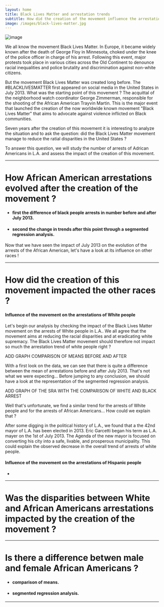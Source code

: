 ```yaml
---
layout: home
title: Black Lives Matter and arrestation trends
subtitle: How did the creation of the movement influence the arrestations of African Americans ?
image: /images/black-lives-matter.jpg
---
```

![image](/images/black-lives-matter.jpg)


We all know the movement Black Lives Matter. In Europe, it became widely known after the death of George Floy in Minnesota, choked under the knee of the police officer in charge of his arrest. Following this event, major protests took place in various cities across the Old Continent to denounce racial inequalities and police brutality and discrimination against non-white citizens. 

But the movement Black Lives Matter was created long before. The \#BLACKLIVESMATTER first appeared on social media in the United States in July 2013. What was the starting point of this movement ? The acquittal of the neighborhood watch coordinator George Zimmerman, responsible for the shooting of the African American Trayvin Martin. This is the major event that launched the creation of the now worldwide known movement "Black Lives Matter" that aims to advocate against violence inflicted on Black communities. 

Seven years after the creation of this movement it is interesting to analyze the situation and to ask the question: did the Black Lives Matter movement manage to reduce the ratial disparities in the United States ?

To answer this question, we will study the number of arrests of Adrican Americans in L.A. and assess the impact of the creation of this movement. 

___

# How African American arrestations evolved after the creation of the movement ?

 - #### first the difference of black people arrests in number before and after July 2013.
 - #### second the change in trends after this point through a segmented regression analysis.

Now that we have seen the impact of July 2013 on the evolution of the arrests of the African American, let's have a look at its influence on other races ! 

___

# How did the creation of this movement impacted the other races ?

#### Influence of the movement on the arrestations of White people

Let's begin our analysis by checking the impact of the Black Lives Matter movement on the arrests of White people in L.A.. We all agree that the movement aims at reducing the racial disparities and at eradicating white supremacy. The Black Lives Matter movement should therefore not impact so much the arrestation trend of white people right ?

ADD GRAPH COMPARISON OF MEANS BEFORE AND AFTER

With a first look on the data, we can see that there is quite a difference between the mean of arrestations before and after July 2013. That's not what we were expecting... Before jumping to any conclusion, we should have a look at the representation of the segmented regression analysis.

ADD GRAPH OF THE SRA WITH THE COMPARISON OF WHITE AND BLACK ARREST

Well that's unfortunate, we find a similar trend for the arrests of White people and for the arrests of African Americans... How could we explain that ? 

After some digging in the political history of L.A., we found that a the 42nd mayor of L.A. has been elected in 2013. Eric Garcetti began his term as L.A. mayer on the 1st of July 2013. The Agenda of the new mayor is focused on converting his city into a safe, livable, and prosperous municipality. This could explain the observed decrease in the overall trend of arrests of white people.  

 #### Influence of the movement on the arrestations of Hispanic people 
 
 -
 
 ___

# Was the disparities between White and African Americans arrestations impacted by the creation of the movement ?


___

# Is there a difference betwen male and female African Americans ?

 - #### comparison of means.
 - #### segmented regression analysis.

___


